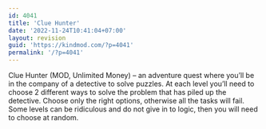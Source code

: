 ```yaml
---
id: 4041
title: 'Clue Hunter'
date: '2022-11-24T10:41:04+07:00'
layout: revision
guid: 'https://kindmod.com/?p=4041'
permalink: '/?p=4041'
---
```


Clue Hunter (MOD, Unlimited Money) – an adventure quest where you’ll be in the company of a detective to solve puzzles. At each level you’ll need to choose 2 different ways to solve the problem that has piled up the detective. Choose only the right options, otherwise all the tasks will fail. Some levels can be ridiculous and do not give in to logic, then you will need to choose at random.